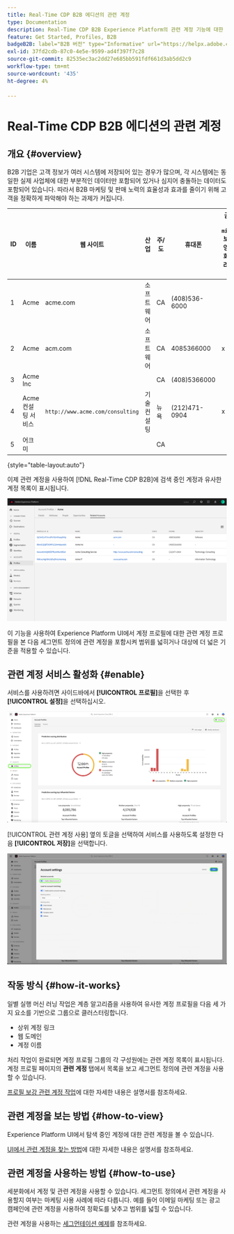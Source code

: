 ```yaml
---
title: Real-Time CDP B2B 에디션의 관련 계정
type: Documentation
description: Real-Time CDP B2B Experience Platform의 관련 계정 기능에 대한 개요 및 추가 정보입니다.
feature: Get Started, Profiles, B2B
badgeB2B: label="B2B 버전" type="Informative" url="https://helpx.adobe.com/legal/product-descriptions/real-time-customer-data-platform-b2b-edition-prime-and-ultimate-packages.html newtab=true"
exl-id: 37fd2cdb-87c0-4e5e-9599-ad4f397f7c28
source-git-commit: 82535ec3ac2dd27e685bb591fdf661d3ab5dd2c9
workflow-type: tm+mt
source-wordcount: '435'
ht-degree: 4%

---
```


# Real-Time CDP B2B 에디션의 관련 계정

## 개요 {#overview}

B2B 기업은 고객 정보가 여러 시스템에 저장되어 있는 경우가 많으며, 각 시스템에는 동일한 실제 사업체에 대한 부분적인 데이터만 포함되어 있거나 심지어 충돌하는 데이터도 포함되어 있습니다. 따라서 B2B 마케팅 및 판매 노력의 효율성과 효과를 줄이기 위해 고객을 정확하게 파악해야 하는 과제가 커집니다.

| ID | 이름 | 웹 사이트 | 산업 | 주/도 | 휴대폰 | 금액이 `$1 million`보다 큰 영업 기회가 열려 있습니다. |
|---|---|---|---|---|---|---|
| 1 | Acme | acme.com | 소프트웨어 | CA | (408)536-6000 |   |
| 2 | Acme | acm.com | 소프트웨어 | CA | 4085366000 | x |
| 3 | Acme Inc |   |   | CA | (408)5366000 |   |
| 4 | Acme 컨설팅 서비스 | `http://www.acme.com/consulting` | 기술 컨설팅 | 뉴욕 | (212)471-0904 | x |
| 5 | 어크미 |   |   | CA |   |   |

{style="table-layout:auto"}

이제 관련 계정을 사용하여 [!DNL Real-Time CDP B2B]에 검색 중인 계정과 유사한 계정 목록이 표시됩니다.

![Experience Platform UI에서 관련 계정을 표시하는 화면입니다.](/help/rtcdp/b2b-ai-ml-services/assets/related-accounts-in-ui.png)

이 기능을 사용하여 Experience Platform UI에서 계정 프로필에 대한 관련 계정 프로필을 본 다음 세그먼트 정의에 관련 계정을 포함시켜 범위를 넓히거나 대상에 더 넓은 기준을 적용할 수 있습니다.

## 관련 계정 서비스 활성화 {#enable}

서비스를 사용하려면 사이드바에서 **[!UICONTROL 프로필]**&#x200B;을 선택한 후 **[!UICONTROL 설정]**&#x200B;을 선택하십시오.

![Experience Platform UI에서 프로필 및 설정을 강조 표시합니다.](../assets/../b2b-ai-ml-services/assets/related-account-settings.png)

[!UICONTROL 관련 계정 사용] 옆의 토글을 선택하여 서비스를 사용하도록 설정한 다음 **[!UICONTROL 저장]**&#x200B;을 선택합니다.

![전환 및 저장을 강조 표시하는 계정 설정 화면](../assets/../b2b-ai-ml-services/assets/related-account-toggle.png)

## 작동 방식 {#how-it-works}

일별 실행 머신 러닝 작업은 계층 알고리즘을 사용하여 유사한 계정 프로필을 다음 세 가지 요소를 기반으로 그룹으로 클러스터링합니다.

* 상위 계정 링크
* 웹 도메인
* 계정 이름

처리 작업이 완료되면 계정 프로필 그룹의 각 구성원에는 관련 계정 목록이 표시됩니다. 계정 프로필 페이지의 **관련 계정** 탭에서 목록을 보고 세그먼트 정의에 관련 계정을 사용할 수 있습니다.

[프로필 보강 관련 계정 작업](/help/dataflows/ui/b2b/monitor-profile-enrichment.md)에 대한 자세한 내용은 설명서를 참조하세요.

## 관련 계정을 보는 방법 {#how-to-view}

Experience Platform UI에서 탐색 중인 계정에 대한 관련 계정을 볼 수 있습니다.

[UI에서 관련 계정을 찾는 방법](/help/rtcdp/accounts/account-profile-ui-guide.md#related-accounts-tab)에 대한 자세한 내용은 설명서를 참조하세요.

## 관련 계정을 사용하는 방법 {#how-to-use}

세분화에서 계정 및 관련 계정을 사용할 수 있습니다. 세그먼트 정의에서 관련 계정을 사용할지 여부는 마케팅 사용 사례에 따라 다릅니다. 예를 들어 이메일 마케팅 또는 광고 캠페인에 관련 계정을 사용하여 정확도를 낮추고 범위를 넓힐 수 있습니다.

관련 계정을 사용하는 [세그먼테이션 예제](/help/rtcdp/segmentation/b2b.md#related-accounts)를 참조하세요.
